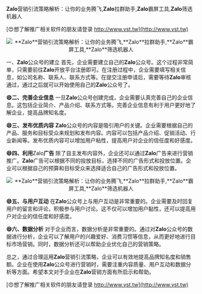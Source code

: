 **Zalo**营销引流策略解析：让你的业务腾飞,**Zalo**拉群助手,**Zalo**霸屏工具,**Zalo**筛选机器人

[😍想了解推广相关软件的朋友请登录 http://www.vst.tw](http://www.vst.tw)

 <center><img src="https://vst.tw/MP4/tuiguang/png/4.png" alt="**Zalo**营销引流策略解析：让你的业务腾飞,**Zalo**拉群助手,**Zalo**霸屏工具,**Zalo**筛选机器人"></center>

一、**Zalo**公众号的建立
首先，企业需要建立自己的**Zalo**公众号。这个过程非常简单，只需要前往**Zalo**开放平台注册即可。在注册过程中，企业需要填写相关信息，如公司名称、联系人、联系方式等。在提交注册申请后，需要等待**Zalo**审核通过，通过之后就可以开始使用自己的**Zalo**公众号了。

**😄二、完善企业信息**
一旦**Zalo**公众号创建完成，企业需要认真完善自己的企业信息。这包括企业简介、产品介绍、联系方式等。完善企业信息有利于用户更好地了解企业，提高品牌知名度。

**😄三、发布优质内容**
**Zalo**公众号的内容是吸引用户的关键。企业需要根据自己的产品、服务和目标受众来规划和发布内容。内容可以包括产品介绍、促销活动、行业新闻等。发布优质内容可以增加用户粘性，提高用户对企业的信任度和好感度。

**😄四、利用**Zalo**广告**
除了自主发布内容外，企业还可以通过**Zalo**广告来进行营销推广。**Zalo**广告可以根据不同的投放目标，选择不同的广告形式和投放位置。企业可以根据自己的预算和目标受众来选择适合自己的广告形式和投放位置。

 <center><img src="https://vst.tw/MP4/tuiguang/png/1.png" alt="**Zalo**营销引流策略解析：让你的业务腾飞,**Zalo**拉群助手,**Zalo**霸屏工具,**Zalo**筛选机器人"></center>

**😄五、与用户互动**
在**Zalo**公众号上与用户互动是非常重要的。企业需要及时回复用户的留言和评论，积极参与用户讨论。这不仅可以增加用户黏性，还可以提高用户对企业的信任度和好感度。

**😄六、数据分析**
对于企业而言，数据分析是非常重要的。通过对**Zalo**公众号的数据进行分析，企业可以了解用户的兴趣爱好、消费习惯等信息，从而更好地进行目标市场营销。同时，数据分析还可以帮助企业优化自己的营销策略。

总之，通过合理运用**Zalo**营销引流策略，企业可以有效地提高品牌知名度和销售额。企业在使用**Zalo**公众号进行营销时，需要注重内容质量、用户互动和数据分析等方面。希望本文对于企业在**Zalo**营销方面有所启示和帮助。

[😍想了解推广相关软件的朋友请登录 http://www.vst.tw](http://www.vst.tw)



